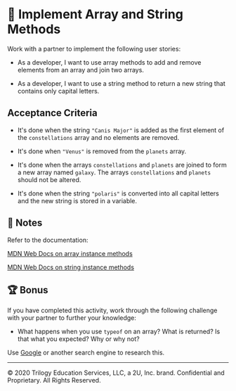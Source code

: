 # 📖 Implement Array and String Methods

Work with a partner to implement the following user stories:

* As a developer, I want to use array methods to add and remove elements from an array and join two arrays.

* As a developer, I want to use a string method to return a new string that contains only capital letters. 

## Acceptance Criteria

* It's done when the string `"Canis Major"` is added as the first element of the `constellations` array and no elements are removed. 

* It's done when `"Venus"` is removed from the `planets` array.

* It's done when the arrays `constellations` and `planets` are joined to form a new array named `galaxy`. The arrays `constellations` and `planets` should not be altered.

* It's done when the string `"polaris"` is converted into all capital letters and the new string is stored in a variable.

## 📝 Notes

Refer to the documentation:

[MDN Web Docs on array instance methods](https://developer.mozilla.org/en-US/docs/Web/JavaScript/Reference/Global_Objects/Array#Instance_methods)

[MDN Web Docs on string instance methods](https://developer.mozilla.org/en-US/docs/Web/JavaScript/Reference/Global_Objects/String#Instance_methods)

## 🏆 Bonus

If you have completed this activity, work through the following challenge with your partner to further your knowledge:

* What happens when you use `typeof` on an array? What is returned? Is that what you expected? Why or why not? 

Use [Google](https://www.google.com) or another search engine to research this. 

---

© 2020 Trilogy Education Services, LLC, a 2U, Inc. brand. Confidential and Proprietary. All Rights Reserved.
